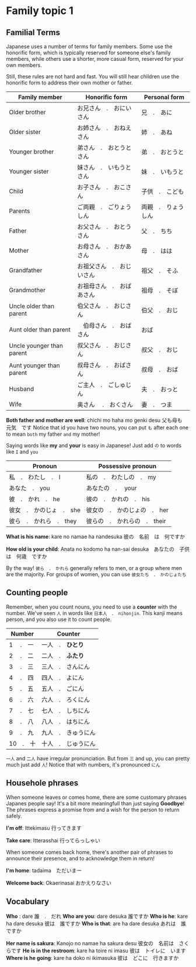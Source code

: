 # Family topic 1

## Familial Terms

Japanese uses a number of terms for family members. Some use the honorific form, which is typically reserved for someone else's family members, while others use a shorter, more casual form, reserved for your own members.

Still, these rules are not hard and fast. You will still hear children use the honorific form to address their own mother or father.

| Family member | Honorific form | Personal form |
| --- | --- | --- |
| Older brother | お兄さん　.　おにいさん | 兄　.　あに |
| Older sister | お姉さん　.　おねえさん | 姉　.　あね |
| Younger brother | 弟さん　.　おとうとさん | 弟　.　おとうと |
| Younger sister | 妹さん　.　いもうとさん | 妹　.　いもうと |
| Child | お子さん　.　おこさん | 子供　.　こども |
| Parents | ご両親　.　ごりょうしん | 両親　.　りょうしん |
| Father | お父さん　.　おとうさん | 父　.　ちち |
| Mother | お母さん　.　おかあさん | 母　.　はは |
| Grandfather | お祖父さん　.　おじいさん | 祖父　.　そふ |
| Grandmother | お祖母さん　.　おばあさん | 祖母　.　そぼ |
| Uncle older than parent | 伯父さん　.　おじさん | 伯父　.　おじ |
| Aunt older than parent |　伯母さん　.　おばさん | おば |
| Uncle younger than parent | 叔父さん　.　おじさん | 叔父　.　おじ |
| Aunt younger than parent | 叔母さん　.　おばさん | 叔母　.　おば |
| Husband | ご主人　.　ごしゅじん | 夫　.　おっと |
| Wife | 奥さん 　.　おくさん| 妻　.　つま |

**Both father and mother are well**: chichi mo haha mo genki desu 父も母も　元気　です
Notice that id you have two nouns, you can put `も` after each one to mean `both` my father `and` my mother!

Saying words like **my** and **your** is easy in Japanese! Just add `の` to words like `I` and `you`

| Pronoun | Possessive pronoun |
| --- | --- |
| 私　.　わたし　.　I | 私の　.　わたしの　.　my |
| あなた　.　you | あなたの　.　 your|
| 彼　.　かれ　.　he | 彼の　.　かれの　.　his |
| 彼女　.　かのじょ　.　she | 彼女の　.　かのじょの　.　her |
| 彼ら　.　かれら　.　they | 彼らの　.　かれらの　.　their |

**What is his name**: kare no namae ha nandesuka 彼の　名前　は　何ですか

**How old is your child**: Anata no kodomo ha nan-sai desuka　あなたの　子供　は　何歳　ですか

By the way! `彼ら　.　かれら` generally refers to men, or a group where men are the majority. For groups of women, you can use `彼女たち　.　かのじょたち`

## Counting people

Remember, when you count nouns, you need to use a **counter** with the number. We've seen `人` in words like `日本人　.　nihonjin`. This kanji means person, and you also use it to count people.

| Number | Counter |
| --- | --- |
| 1 　.　一| 一人　.　**ひとり** |
| 2 　.　二| 二人　.　**ふたり** |
| 3 　.　三| 三人　.　さんにん |
| 4 　.　四| 四人　.　よにん |
| 5 　.　五| 五人　.　ごにん |
| 6 　.　六| 六人　.　ろくにん |
| 7 　.　七| 七人　.　しちにん |
| 8 　.　八| 八人　.　はちにん |
| 9 　.　九| 九人　.　きゅうにん |
| 10　.　十 | 十人　.　じゅうにん |

`一人` and `二人` have irregular pronunciation. But from `三` and up, you can pretty much just add `人`! Notice that with numbers, it's pronounced `にん`

## Househole phrases

When someone leaves or comes home, there are some customary phrases Japanes people say! It's a bit more meaningfull than just saying **Goodbye**! The phrases express a promise from and a wish for the person to return safely.

**I'm off**: Ittekimasu 行ってきます

**Take care**: Itterasshai 行ってらっしゃい

When someone comes back home, there's another pair of phrases to announce their presence, and to acknowledge them in return!

**I'm home**: tadaima　ただいまー

**Welcome back**: Okaerinasai おかえりなさい

## Vocabulary

**Who**
: dare 誰　.　だれ
**Who are you**: dare desuka 誰ですか
**Who is he**: kare ha dare desuka 彼は　誰ですか
**Who is that**: are ha dare desuka あれは　誰ですか

**Her name is sakura**: Kanojo no namae ha sakura desu 彼女の　名前は　さくらです
**He is in the restroom**: kare ha toire ni imasu 彼は　トイレに　います
**Where is he going**: kare ha doko ni ikimasuka 彼は　どこに　行きますか